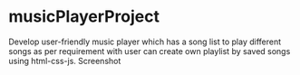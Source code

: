 # musicPlayerProject
Develop user-friendly music player which has a song list to play different songs as per requirement with user can create own playlist by saved songs using html-css-js.
Screenshot
